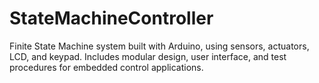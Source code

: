 # StateMachineController
Finite State Machine system built with Arduino, using sensors, actuators, LCD, and keypad. Includes modular design, user interface, and test procedures for embedded control applications.

